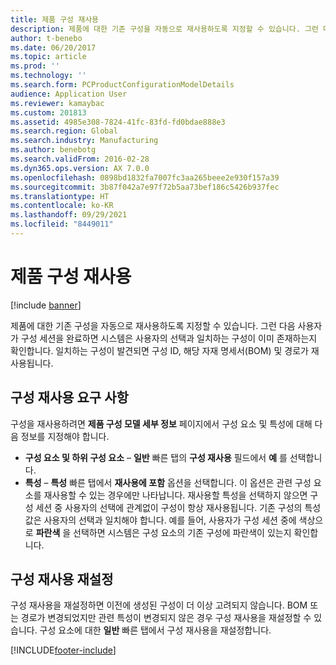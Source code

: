 ```yaml
---
title: 제품 구성 재사용
description: 제품에 대한 기존 구성을 자동으로 재사용하도록 지정할 수 있습니다. 그런 다음 사용자가 구성 세션을 완료하면 시스템은 사용자의 선택과 일치하는 구성이 이미 존재하는지 확인합니다. 일치하는 구성이 발견되면 구성 ID, 해당 자재 명세서(BOM) 및 경로가 재사용됩니다.
author: t-benebo
ms.date: 06/20/2017
ms.topic: article
ms.prod: ''
ms.technology: ''
ms.search.form: PCProductConfigurationModelDetails
audience: Application User
ms.reviewer: kamaybac
ms.custom: 201813
ms.assetid: 4985e308-7824-41fc-83fd-fd0bdae888e3
ms.search.region: Global
ms.search.industry: Manufacturing
ms.author: benebotg
ms.search.validFrom: 2016-02-28
ms.dyn365.ops.version: AX 7.0.0
ms.openlocfilehash: 0898bd1832fa7007fc3aa265beee2e930f157a39
ms.sourcegitcommit: 3b87f042a7e97f72b5aa73bef186c5426b937fec
ms.translationtype: HT
ms.contentlocale: ko-KR
ms.lasthandoff: 09/29/2021
ms.locfileid: "8449011"
---
```

# <a name="reuse-product-configurations"></a>제품 구성 재사용

[!include [banner](../includes/banner.md)]

제품에 대한 기존 구성을 자동으로 재사용하도록 지정할 수 있습니다. 그런 다음 사용자가 구성 세션을 완료하면 시스템은 사용자의 선택과 일치하는 구성이 이미 존재하는지 확인합니다. 일치하는 구성이 발견되면 구성 ID, 해당 자재 명세서(BOM) 및 경로가 재사용됩니다.

## <a name="requirements-for-reusing-configurations"></a>구성 재사용 요구 사항

구성을 재사용하려면 **제품 구성 모델 세부 정보** 페이지에서 구성 요소 및 특성에 대해 다음 정보를 지정해야 합니다.

-   **구성 요소 및 하위 구성 요소** – **일반** 빠른 탭의 **구성 재사용** 필드에서 **예** 를 선택합니다.
-   **특성** – **특성** 빠른 탭에서 **재사용에 포함** 옵션을 선택합니다. 이 옵션은 관련 구성 요소를 재사용할 수 있는 경우에만 나타납니다. 재사용할 특성을 선택하지 않으면 구성 세션 중 사용자의 선택에 관계없이 구성이 항상 재사용됩니다. 기존 구성의 특성 값은 사용자의 선택과 일치해야 합니다. 예를 들어, 사용자가 구성 세션 중에 색상으로 **파란색** 을 선택하면 시스템은 구성 요소의 기존 구성에 파란색이 있는지 확인합니다.

## <a name="resetting-configuration-reuse"></a>구성 재사용 재설정
구성 재사용을 재설정하면 이전에 생성된 구성이 더 이상 고려되지 않습니다. BOM 또는 경로가 변경되었지만 관련 특성이 변경되지 않은 경우 구성 재사용을 재설정할 수 있습니다. 구성 요소에 대한 **일반** 빠른 탭에서 구성 재사용을 재설정합니다.





[!INCLUDE[footer-include](../../includes/footer-banner.md)]